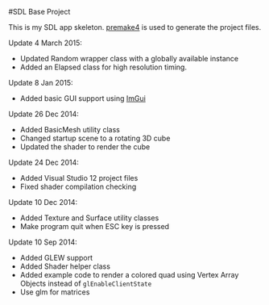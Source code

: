 #SDL Base Project

This is my SDL app skeleton.
[premake4](http://industriousone.com/premake) is used to generate the project files.

Update 4 March 2015:
- Updated Random wrapper class with a globally available instance
- Added an Elapsed class for high resolution timing.

Update 8 Jan 2015:
- Added basic GUI support using [ImGui](https://github.com/ocornut/imgui)

Update 26 Dec 2014:
- Added BasicMesh utility class
- Changed startup scene to a rotating 3D cube
- Updated the shader to render the cube

Update 24 Dec 2014:
- Added Visual Studio 12 project files
- Fixed shader compilation checking

Update 10 Dec 2014:
- Added Texture and Surface utility classes
- Make program quit when ESC key is pressed

Update 10 Sep 2014:
- Added GLEW support
- Added Shader helper class
- Added example code to render a colored quad using Vertex Array Objects instead of `glEnableClientState`
- Use glm for matrices
